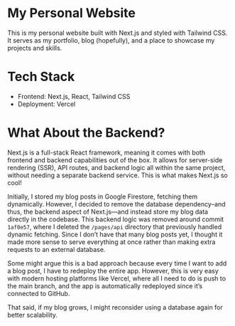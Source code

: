 # My Personal Website

This is my personal website built with Next.js and styled with Tailwind CSS. It serves as my portfolio, blog (hopefully), and a place to showcase my projects and skills. 

# Tech Stack
- Frontend: Next.js, React, Tailwind CSS
- Deployment: Vercel 

# What About the Backend? 
Next.js is a full-stack React framework, meaning it comes with both frontend and backend capabilities out of the box. It allows for server-side rendering (SSR), API routes, and backend logic all within the same project, without needing a separate backend service. This is what makes Next.js so cool!

Initially, I stored my blog posts in Google Firestore, fetching them dynamically. However, I decided to remove the database dependency–and thus, the backend aspect of Next.js—and instead store my blog data directly in the codebase. This backend logic was removed around commit `1af0e57`, where I deleted the `/pages/api` directory that previously handled dynamic fetching. Since I don’t have that many blog posts yet, I thought it made more sense to serve everything at once rather than making extra requests to an external database.

Some might argue this is a bad approach because every time I want to add a blog post, I have to redeploy the entire app. However, this is very easy with modern hosting platforms like Vercel, where all I need to do is push to the main branch, and the app is automatically redeployed since it’s connected to GitHub.

That said, if my blog grows, I might reconsider using a database again for better scalability.